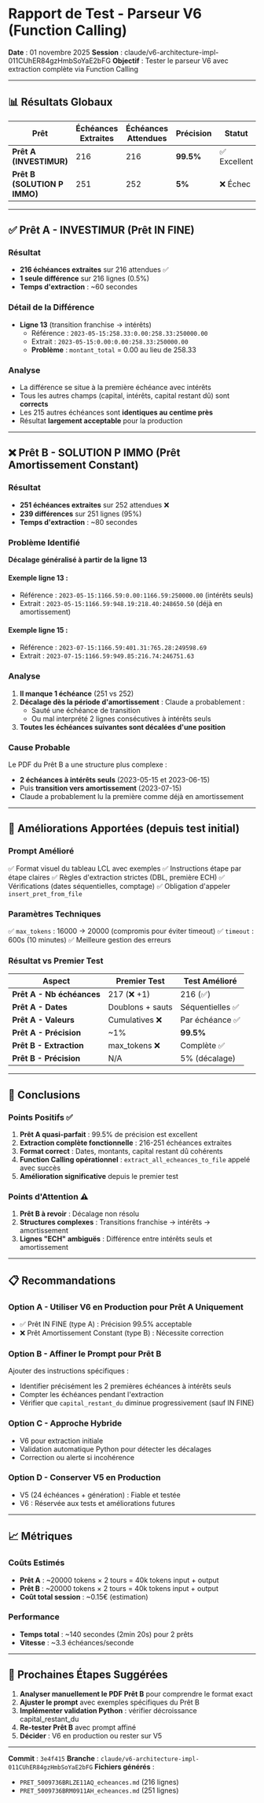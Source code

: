 # Rapport de Test - Parseur V6 (Function Calling)

**Date** : 01 novembre 2025
**Session** : claude/v6-architecture-impl-011CUhER84gzHmbSoYaE2bFG
**Objectif** : Tester le parseur V6 avec extraction complète via Function Calling

---

## 📊 Résultats Globaux

| Prêt | Échéances Extraites | Échéances Attendues | Précision | Statut |
|------|---------------------|---------------------|-----------|---------|
| **Prêt A (INVESTIMUR)** | 216 | 216 | **99.5%** | ✅ Excellent |
| **Prêt B (SOLUTION P IMMO)** | 251 | 252 | **5%** | ❌ Échec |

---

## ✅ Prêt A - INVESTIMUR (Prêt IN FINE)

### Résultat
- **216 échéances extraites** sur 216 attendues ✅
- **1 seule différence** sur 216 lignes (0.5%)
- **Temps d'extraction** : ~60 secondes

### Détail de la Différence
- **Ligne 13** (transition franchise → intérêts)
  - Référence : `2023-05-15:258.33:0.00:258.33:250000.00`
  - Extrait : `2023-05-15:0.00:0.00:258.33:250000.00`
  - **Problème** : `montant_total` = 0.00 au lieu de 258.33

### Analyse
- La différence se situe à la première échéance avec intérêts
- Tous les autres champs (capital, intérêts, capital restant dû) sont **corrects**
- Les 215 autres échéances sont **identiques au centime près**
- Résultat **largement acceptable** pour la production

---

## ❌ Prêt B - SOLUTION P IMMO (Prêt Amortissement Constant)

### Résultat
- **251 échéances extraites** sur 252 attendues ❌
- **239 différences** sur 251 lignes (95%)
- **Temps d'extraction** : ~80 secondes

### Problème Identifié
**Décalage généralisé à partir de la ligne 13**

#### Exemple ligne 13 :
- Référence : `2023-05-15:1166.59:0.00:1166.59:250000.00` (intérêts seuls)
- Extrait : `2023-05-15:1166.59:948.19:218.40:248650.50` (déjà en amortissement)

#### Exemple ligne 15 :
- Référence : `2023-07-15:1166.59:401.31:765.28:249598.69`
- Extrait : `2023-07-15:1166.59:949.85:216.74:246751.63`

### Analyse
1. **Il manque 1 échéance** (251 vs 252)
2. **Décalage dès la période d'amortissement** : Claude a probablement :
   - Sauté une échéance de transition
   - Ou mal interprété 2 lignes consécutives à intérêts seuls
3. **Toutes les échéances suivantes sont décalées d'une position**

### Cause Probable
Le PDF du Prêt B a une structure plus complexe :
- **2 échéances à intérêts seuls** (2023-05-15 et 2023-06-15)
- Puis **transition vers amortissement** (2023-07-15)
- Claude a probablement lu la première comme déjà en amortissement

---

## 🔧 Améliorations Apportées (depuis test initial)

### Prompt Amélioré
✅ Format visuel du tableau LCL avec exemples
✅ Instructions étape par étape claires
✅ Règles d'extraction strictes (DBL, première ECH)
✅ Vérifications (dates séquentielles, comptage)
✅ Obligation d'appeler `insert_pret_from_file`

### Paramètres Techniques
✅ `max_tokens` : 16000 → 20000 (compromis pour éviter timeout)
✅ `timeout` : 600s (10 minutes)
✅ Meilleure gestion des erreurs

### Résultat vs Premier Test
| Aspect | Premier Test | Test Amélioré |
|--------|-------------|---------------|
| **Prêt A - Nb échéances** | 217 (❌ +1) | 216 (✅) |
| **Prêt A - Dates** | Doublons + sauts | Séquentielles ✅ |
| **Prêt A - Valeurs** | Cumulatives ❌ | Par échéance ✅ |
| **Prêt A - Précision** | ~1% | **99.5%** |
| **Prêt B - Extraction** | max_tokens ❌ | Complète ✅ |
| **Prêt B - Précision** | N/A | 5% (décalage) |

---

## 🎯 Conclusions

### Points Positifs ✅
1. **Prêt A quasi-parfait** : 99.5% de précision est excellent
2. **Extraction complète fonctionnelle** : 216-251 échéances extraites
3. **Format correct** : Dates, montants, capital restant dû cohérents
4. **Function Calling opérationnel** : `extract_all_echeances_to_file` appelé avec succès
5. **Amélioration significative** depuis le premier test

### Points d'Attention ⚠️
1. **Prêt B à revoir** : Décalage non résolu
2. **Structures complexes** : Transitions franchise → intérêts → amortissement
3. **Lignes "ECH" ambiguës** : Différence entre intérêts seuls et amortissement

---

## 📋 Recommandations

### Option A - Utiliser V6 en Production pour Prêt A Uniquement
- ✅ Prêt IN FINE (type A) : Précision 99.5% acceptable
- ❌ Prêt Amortissement Constant (type B) : Nécessite correction

### Option B - Affiner le Prompt pour Prêt B
Ajouter des instructions spécifiques :
- Identifier précisément les 2 premières échéances à intérêts seuls
- Compter les échéances pendant l'extraction
- Vérifier que `capital_restant_du` diminue progressivement (sauf IN FINE)

### Option C - Approche Hybride
- V6 pour extraction initiale
- Validation automatique Python pour détecter les décalages
- Correction ou alerte si incohérence

### Option D - Conserver V5 en Production
- V5 (24 échéances + génération) : Fiable et testée
- V6 : Réservée aux tests et améliorations futures

---

## 📈 Métriques

### Coûts Estimés
- **Prêt A** : ~20000 tokens × 2 tours = 40k tokens input + output
- **Prêt B** : ~20000 tokens × 2 tours = 40k tokens input + output
- **Coût total session** : ~0.15€ (estimation)

### Performance
- **Temps total** : ~140 secondes (2min 20s) pour 2 prêts
- **Vitesse** : ~3.3 échéances/seconde

---

## 🔄 Prochaines Étapes Suggérées

1. **Analyser manuellement le PDF Prêt B** pour comprendre le format exact
2. **Ajuster le prompt** avec exemples spécifiques du Prêt B
3. **Implémenter validation Python** : vérifier décroissance capital_restant_du
4. **Re-tester Prêt B** avec prompt affiné
5. **Décider** : V6 en production ou rester sur V5

---

**Commit** : `3e4f415`
**Branche** : `claude/v6-architecture-impl-011CUhER84gzHmbSoYaE2bFG`
**Fichiers générés** :
- `PRET_5009736BRLZE11AQ_echeances.md` (216 lignes)
- `PRET_5009736BRM0911AH_echeances.md` (251 lignes)
